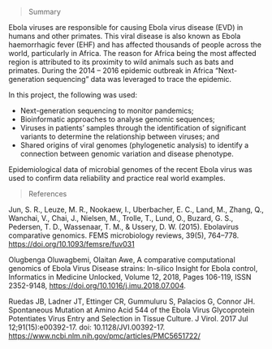 > Summary 

Ebola viruses are responsible for causing Ebola virus disease (EVD) in humans and other primates. This viral disease is also known as Ebola haemorrhagic fever (EHF) and has affected thousands of people across the world, particularly in Africa. The reason for Africa being the most affected region is attributed to its proximity to wild animals such as bats and primates. During the 2014 – 2016 epidemic outbreak in Africa “Next-generation sequencing” data was leveraged to trace the epidemic.

 In this project, the following was used:
 - Next-generation sequencing to monitor pandemics;
 - Bioinformatic approaches to analyse genomic sequences; 
 - Viruses in patients’ samples through the identification of significant variants to determine the relationship between viruses; and
 - Shared origins of viral genomes (phylogenetic analysis) to identify a connection between genomic variation and disease phenotype. 
 
Epidemiological data of microbial genomes of the recent Ebola virus was used to confirm data reliability and practice real world examples.



> References 

Jun, S. R., Leuze, M. R., Nookaew, I., Uberbacher, E. C., Land, M., Zhang, Q., Wanchai, V., Chai, J., Nielsen, M., Trolle, T., Lund, O., Buzard, G. S., Pedersen, T. D., Wassenaar, T. M., & Ussery, D. W. (2015). Ebolavirus comparative genomics. FEMS microbiology reviews, 39(5), 764–778. https://doi.org/10.1093/femsre/fuv031

Olugbenga Oluwagbemi, Olaitan Awe, A comparative computational genomics of Ebola Virus Disease strains: In-silico Insight for Ebola control, Informatics in Medicine Unlocked, Volume 12, 2018, Pages 106-119, ISSN 2352-9148, https://doi.org/10.1016/j.imu.2018.07.004.

Ruedas JB, Ladner JT, Ettinger CR, Gummuluru S, Palacios G, Connor JH. Spontaneous Mutation at Amino Acid 544 of the Ebola Virus Glycoprotein Potentiates Virus Entry and Selection in Tissue Culture. J Virol. 2017 Jul 12;91(15):e00392-17. doi: 10.1128/JVI.00392-17. https://www.ncbi.nlm.nih.gov/pmc/articles/PMC5651722/ 
